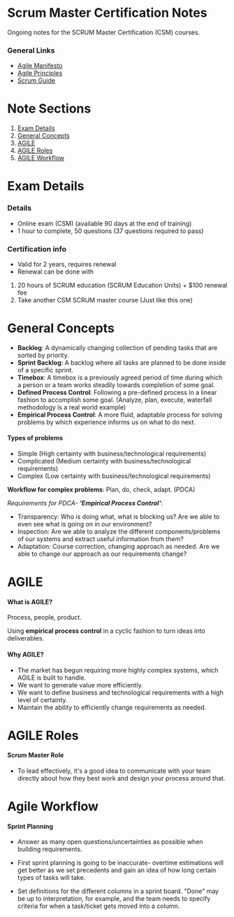 # Scrum Master Certification Notes

Ongoing notes for the SCRUM Master Certification (CSM) courses.

### General Links 
- [Agile Manifesto](http://agilemanifesto.org/iso/en/manifesto.html)
- [Agile Principles](http://agilemanifesto.org/principles.html)
- [Scrum Guide](https://scrumguides.org/)



# Note Sections

1. [Exam Details](#exam-details)
2. [General Concepts](#general-concepts)
3. [AGILE](#overview)
4. [AGILE Roles](#roles)
5. [AGILE Workflow](#agile-workflow)

<a href="#exam-details"></a>

# Exam Details

### Details
- Online exam (CSM) (available 90 days at the end of training)
- 1 hour to complete, 50 questions (37 questions required to pass)

### Certification info
- Valid for 2 years, requires renewal 
- Renewal can be done with 
1. 20 hours of SCRUM education (SCRUM Education Units) + $100 renewal fee
2. Take another CSM SCRUM master course (Just like this one)

<a href="#general-concepts"></a>

# General Concepts
- **Backlog**: A dynamically changing collection of pending tasks that are sorted by priority.
- **Sprint Backlog**: A backlog where all tasks are planned to be done inside of a specific sprint.
- **Timebox**: A timebox is a previously agreed period of time during which a person or a team works steadily towards completion of some goal.
- **Defined Process Control**: Following a pre-defined process in a linear fashion to accomplish some goal. (Analyze, plan, execute, waterfall methodology is a real world example)
- **Empirical Process Control**: A more fluid, adaptable process for solving problems by which experience informs us on what to do next.

#### Types of problems
- Simple (High certainty with business/technological requirements)
- Complicated (Medium certainty with business/technological requirements)
- Complex (Low certainty with business/technological requirements)

**Workflow for complex problems**: Plan, do, check, adapt. (PDCA)

*Requirements for PDCA- **'Empirical Process Control'***:
- Transparency: Who is doing what, what is blocking us? Are we able to even see what is going on in our environment?
- Inspection: Are we able to analyze the different components/problems of our systems and extract useful information from them?
- Adaptation: Course correction, changing approach as needed. Are we able to change our approach as our requirements change?

# AGILE 


#### What is AGILE?

Process, people, product.

Using **empirical process control** in a cyclic fashion to turn ideas into deliverables.


#### Why AGILE?
- The market has begun requiring more highly complex systems, which AGILE is built to handle.
- We want to generate value more efficiently.
- We want to define business and technological requirements with a high level of certainty.
- Maintain the ability to efficiently change requirements as needed.

<a href="#roles"></a>

# AGILE Roles

#### Scrum Master Role
- To lead effectively, it's a good idea to communicate with your team directly about how they best work and design your process around that.

<a href="#agile-workflow"></a>

# Agile Workflow

#### Sprint Planning
- Answer as many open questions/uncertainties as possible when building requirements.

- First sprint planning is going to be inaccurate- overtime estimations will get better as we set precedents and gain an idea of how long certain types of tasks will take.

- Set definitions for the different columns in a sprint board. "Done" may be up to interpretation, for example, and the team needs to specify criteria for when a task/ticket gets moved into a column.